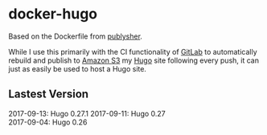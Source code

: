 # docker-hugo
Based on the Dockerfile from [publysher](https://github.com/publysher/docker-hugo).

While I use this primarily with the CI functionality of [GitLab](https://www.gitlab.com) to automatically rebuild and publish to [Amazon S3](https://www.amazonaws.com) my [Hugo](https://gohugo.io) site following every push, it can just as easily be used to host a Hugo site.

## Lastest Version
2017-09-13: Hugo 0.27.1
2017-09-11: Hugo 0.27  
2017-09-04: Hugo 0.26
